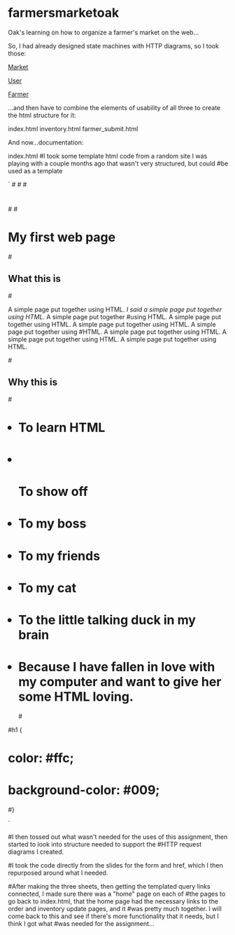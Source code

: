 farmersmarketoak
================

Oak's learning on how to organize a farmer's market on the web...

So, I had already designed state machines with HTTP diagrams, so I took those:

[Market](http://i.imgur.com/hEnrSFw.png?1)

[User](http://i.imgur.com/lsLkRfW.png?1)

[Farmer](http://i.imgur.com/iwqdVZQ.png?1)

...and then have to combine the elements of usability of all three to create the html structure for it:

index.html
inventory.html
farmer_submit.html

And now...documentation:

index.html
#I took some template html code from a random site I was playing with a couple months ago that wasn't very structured, but could #be used as a template

`
#<!DOCTYPE html>
#<html>
#<head>

#    <title>My first web page</title>
#    <link rel="stylesheet" href="style.css">
    
#</head>
#<h1>My first web page</h1>

#<h2>What this is</h2>
#<p>A simple page put together using HTML. <em>I said a simple page put together using HTML.</em> A simple page put together #using HTML. A simple page put together using HTML. A simple page put together using HTML. A simple page put together using #HTML. A simple page put together using HTML. A simple page put together using HTML. A simple page put together using HTML.</p>

#<h2>Why this is</h2>
#<ul>
#    <li>To learn HTML</li>
#    <li>
#        To show off
#        <ol>
#            <li>To my boss</li>
#            <li>To my friends</li>
#            <li>To my cat</li>
#            <li>To the little talking duck in my brain</li>
#        </ol>
#    </li>
#    <li>Because I have fallen in love with my computer and want to give her some HTML loving.</li>
#</ul>

#h1 {
#    color: #ffc;
#    background-color: #009;
#}

`

#I then tossed out what wasn't needed for the uses of this assignment, then started to look into structure needed to support the #HTTP request diagrams I created. 

#I took the code directly from the slides for the form and href, which I then repurposed around what I needed. 

#After making the three sheets, then getting the templated query links connected, I made sure there was a "home" page on each of #the pages to go back to index.html, that the home page had the necessary links to the order and inventory update pages, and it #was pretty much together. I will come back to this and see if there's more functionality that it needs, but I think I got what #was needed for the assignment...
